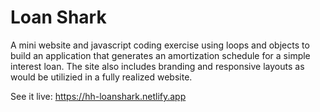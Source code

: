 # Loan Shark
A mini website and javascript coding exercise using loops and objects to build an application that generates an amortization schedule for a simple interest loan.
The site also includes branding and responsive layouts as would be utilizied in a fully realized website.

See it live: https://hh-loanshark.netlify.app
